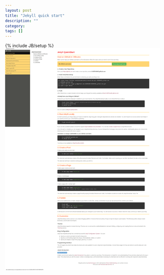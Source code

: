 ```yaml
---
layout: post
title: "Jekyll quick start"
description: ""
category: 
tags: []
---
```

{% include JB/setup %}
<img src="/img/jekyll-quick-start.png"/>
